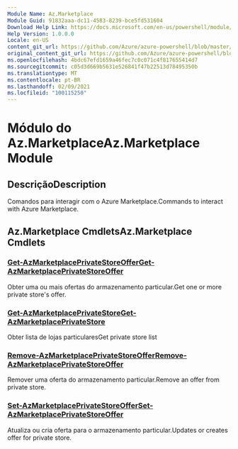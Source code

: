 ```yaml
---
Module Name: Az.Marketplace
Module Guid: 91832aaa-dc11-4583-8239-bce5fd531604
Download Help Link: https://docs.microsoft.com/en-us/powershell/module/az.marketplace
Help Version: 1.0.0.0
Locale: en-US
content_git_url: https://github.com/Azure/azure-powershell/blob/master/src/Marketplace/Marketplace/help/Az.Marketplace.md
original_content_git_url: https://github.com/Azure/azure-powershell/blob/master/src/Marketplace/Marketplace/help/Az.Marketplace.md
ms.openlocfilehash: 4bdc67efd1659a46fec7c0c071c4f817655414d7
ms.sourcegitcommit: c05d3d669b5631e526841f47b22513d78495350b
ms.translationtype: MT
ms.contentlocale: pt-BR
ms.lasthandoff: 02/09/2021
ms.locfileid: "100115250"
---
```

# <span data-ttu-id="8491b-101">Módulo do Az.Marketplace</span><span class="sxs-lookup"><span data-stu-id="8491b-101">Az.Marketplace Module</span></span>
## <span data-ttu-id="8491b-102">Descrição</span><span class="sxs-lookup"><span data-stu-id="8491b-102">Description</span></span>
<span data-ttu-id="8491b-103">Comandos para interagir com o Azure Marketplace.</span><span class="sxs-lookup"><span data-stu-id="8491b-103">Commands to interact with Azure Marketplace.</span></span>

## <span data-ttu-id="8491b-104">Az.Marketplace Cmdlets</span><span class="sxs-lookup"><span data-stu-id="8491b-104">Az.Marketplace Cmdlets</span></span>
### [<span data-ttu-id="8491b-105">Get-AzMarketplacePrivateStoreOffer</span><span class="sxs-lookup"><span data-stu-id="8491b-105">Get-AzMarketplacePrivateStoreOffer</span></span>](Get-AzMarketplacePrivateStoreOffer.md)
<span data-ttu-id="8491b-106">Obter uma ou mais ofertas do armazenamento particular.</span><span class="sxs-lookup"><span data-stu-id="8491b-106">Get one or more private store's offer.</span></span>

### [<span data-ttu-id="8491b-107">Get-AzMarketplacePrivateStore</span><span class="sxs-lookup"><span data-stu-id="8491b-107">Get-AzMarketplacePrivateStore</span></span>](Get-AzMarketplacePrivateStore.md)
<span data-ttu-id="8491b-108">Obter lista de lojas particulares</span><span class="sxs-lookup"><span data-stu-id="8491b-108">Get private store list</span></span>

### [<span data-ttu-id="8491b-109">Remove-AzMarketplacePrivateStoreOffer</span><span class="sxs-lookup"><span data-stu-id="8491b-109">Remove-AzMarketplacePrivateStoreOffer</span></span>](Remove-AzMarketplacePrivateStoreOffer.md)
<span data-ttu-id="8491b-110">Remover uma oferta do armazenamento particular.</span><span class="sxs-lookup"><span data-stu-id="8491b-110">Remove an offer from private store.</span></span>

### [<span data-ttu-id="8491b-111">Set-AzMarketplacePrivateStoreOffer</span><span class="sxs-lookup"><span data-stu-id="8491b-111">Set-AzMarketplacePrivateStoreOffer</span></span>](Set-AzMarketplacePrivateStoreOffer.md)
<span data-ttu-id="8491b-112">Atualiza ou cria oferta para o armazenamento particular.</span><span class="sxs-lookup"><span data-stu-id="8491b-112">Updates or creates offer for private store.</span></span>

